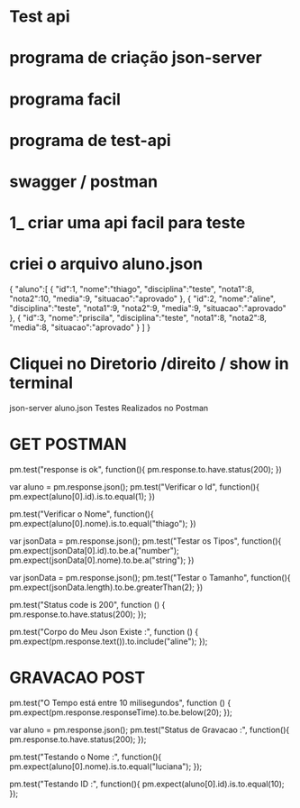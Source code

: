# Test api
# programa de criação json-server
# programa facil
# programa de test-api
# swagger / postman

# 1_ criar uma api facil para teste

# criei o arquivo aluno.json


{
"aluno":[
{
"id":1,
"nome":"thiago",
"disciplina":"teste",
"nota1":8,
"nota2":10,
"media":9,
"situacao":"aprovado"
},
{
"id":2,
"nome":"aline",
"disciplina":"teste",
"nota1":9,
"nota2":9,
"media":9,
"situacao":"aprovado"
},
{
"id":3,
"nome":"priscila",
"disciplina":"teste",
"nota1":8,
"nota2":8,
"media":8,
"situacao":"aprovado"
}
]
}

# ############

# Cliquei no Diretorio /direito / show in terminal

json-server aluno.json
Testes Realizados no Postman

# GET POSTMAN

pm.test("response is ok", function(){
      pm.response.to.have.status(200);
})

var aluno = pm.response.json();
pm.test("Verificar o Id", function(){
    pm.expect(aluno[0].id).is.to.equal(1);
})

pm.test("Verificar o Nome", function(){
    pm.expect(aluno[0].nome).is.to.equal("thiago");
})

  var jsonData = pm.response.json();
pm.test("Testar os Tipos", function(){
    pm.expect(jsonData[0].id).to.be.a("number");
    pm.expect(jsonData[0].nome).to.be.a("string");
})

  var jsonData = pm.response.json();
pm.test("Testar o Tamanho", function(){
    pm.expect(jsonData.length).to.be.greaterThan(2);
})

 
pm.test("Status code is 200", function () {
    pm.response.to.have.status(200);
});
 
pm.test("Corpo do Meu Json Existe :", function () {
    pm.expect(pm.response.text()).to.include("aline");
});


# GRAVACAO POST

pm.test("O Tempo está entre 10 milisegundos", function () {
    pm.expect(pm.response.responseTime).to.be.below(20);
});


var aluno = pm.response.json();
pm.test("Status de Gravacao :", function(){
     pm.response.to.have.status(200);
});

pm.test("Testando o Nome :", function(){
     pm.expect(aluno[0].nome).is.to.equal("luciana");
});

pm.test("Testando ID :", function(){
     pm.expect(aluno[0].id).is.to.equal(10);
});




 
